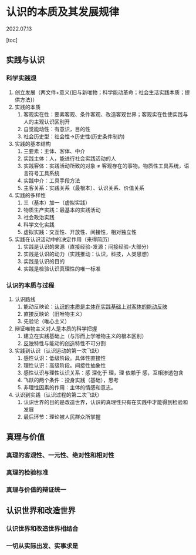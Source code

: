 # 认识的本质及其发展规律

2022.07.13

[toc]

## 实践与认识

### 科学实践观

1. 创立发展（两文件+意义{旧与新唯物；科学能动革命；社会生活实践本质；提供方法}）
2. 实践的本质
   1. 客观实在性：要素客观、条件客观、改造客观世界；客观实在性使实践与人的主观认识区别开
   2. 自觉能动性：有意识，目的性
   3. 社会历史型：社会性->历史性(历史条件制约)
3. 实践的基本结构
   1. 三要素：主体、客体、中介
   2. 实践主体：人，能进行社会实践活动的人
   3. 实践客体：实践活动所致的对象 ≠ 客观存在的事物。物质性工具系统，语言符号工具系统
   4. 实践中介：工具手段方法
   5. 主客关系：实践关系（最根本）、认识关系、价值关系
4. 实践的多样性
   1. 三（基本）加一（虚拟实践）
   2. 物质生产实践：最基本的实践活动
   3. 社会政治实践
   4. 科学文化实践
   5. 虚拟实践：交互性、开放性、间接性，相对独立性
5. 实践在认识活动中的决定作用（来得简历）
   1. 实践是认识的来源（直接经验-发源；间接经验-大部分）
   2. 实践是认识的动力（实践推动：认识，科技，人类思想）
   3. 实践是认识的目的
   4. 实践是检验认识真理性的唯一标准

### 认识的本质与过程

1. 认识路线
   1. 能动反映论：<u>认识的本质是主体在实践基础上对客体的能动反映</u>
   2. 直接反映论（旧唯物主义）
   3. 先验论（唯心主义）
2. 辩证唯物主义对人是本质的科学把握
   1. 建立在实践基础上（与形而上学唯物主义的根本区别）
   2. <u>反映</u>特性与能动的<u>创造</u>特性不可分割
3. 实践到认识（认识运动的第一次飞跃）
   1. 感性认识：低级阶段。具体性直接性
   2. 理性认识：高级阶段。间接性抽象性
   3. 感性认识与理性认识关系：感 深化于 理，理 依赖于 感，互相渗透包含
   4. 飞跃的两个条件：投身实践（基础），思考
   5. 非理性因素的作用：主体的情感和意志。
4. 认识到实践（认识过程的第二次飞跃）
   1. 认识世界的目的是改造世界，认识的真理性只有在实践中才能得到检验和发展
   2. 最后环节：理论被人民群众所掌握



## 真理与价值

### 真理的客观性、一元性、绝对性和相对性



### 真理的检验标准



### 真理与价值的辩证统一



## 认识世界和改造世界

### 认识世界和改造世界相结合



### 一切从实际出发、实事求是

